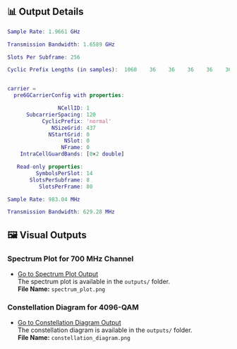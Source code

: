 ## 📊 Output Details

```matlab
Sample Rate: 1.9661 GHz

Transmission Bandwidth: 1.6589 GHz

Slots Per Subframe: 256

Cyclic Prefix Lengths (in samples):  1060    36    36    36    36    36    36    36    36    36    36    36    36    36


carrier = 
  pre6GCarrierConfig with properties:

                NCellID: 1
      SubcarrierSpacing: 120
           CyclicPrefix: 'normal'
              NSizeGrid: 437
             NStartGrid: 0
                  NSlot: 0
                 NFrame: 0
    IntraCellGuardBands: [0×2 double]

   Read-only properties:
         SymbolsPerSlot: 14
       SlotsPerSubframe: 8
          SlotsPerFrame: 80

Sample Rate: 983.04 MHz

Transmission Bandwidth: 629.28 MHz
```

## 🖼 Visual Outputs

### Spectrum Plot for 700 MHz Channel
- [Go to Spectrum Plot Output](../../Output/figures/spectrum_plot.png)  
  The spectrum plot is available in the `outputs/` folder.  
  **File Name:** `spectrum_plot.png`

### Constellation Diagram for 4096-QAM
- [Go to Constellation Diagram Output](../../Output/figures/constellation_diagram.png)  
  The constellation diagram is available in the `outputs/` folder.  
  **File Name:** `constellation_diagram.png`
